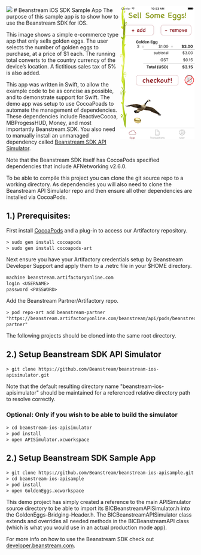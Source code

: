 <img src="http://www.beanstream.com/wp-content/uploads/2015/08/Beanstream-logo.png" />
# Beanstream iOS SDK Sample App
<img align="right" src="screenshot.png" width=200px />
The purpose of this sample app is to show how to use the Beanstream SDK for iOS.
 
This image shows a simple e-commerce type app that only sells golden eggs. The user selects the number of golden eggs to purchase, at a price of $1 each. The running total converts to the country currency of the device’s location. A fictitious sales tax of 5% is also added.
 
This app was written in Swift, to allow the example code to be as concise as possible, and to demonstrate support for Swift. The demo app was setup to use CocoaPoads to automate the management of dependencies. These dependencies include ReactiveCocoa, MBProgessHUD, Money, and most importantly Beanstream.SDK. You also need to manually install an unmanaged dependency called [Beanstream SDK API Simulator](https://github.com/Beanstream/beanstream-ios-apisimulator).

Note that the Beanstream SDK itself has CocoaPods specified dependencies that include AFNetworking v2.6.0.

To be able to compile this project you can clone the git source repo to a working directory. As dependencies you will also need to clone the Beanstream API Simulator repo and then ensure all other dependencies are installed via CocoaPods.

## 1.) Prerequisites:

First install [CocoaPods](https://cocoapods.org) and a plug-in to access our Artifactory repository.

```
> sudo gem install cocoapods
> sudo gem install cocoapods-art
```

Next ensure you have your Artifactory credentials setup by Beanstream Developer Support and apply them to a .netrc file in your $HOME directory.

```
machine beanstream.artifactoryonline.com
login <USERNAME>
password <PASSWORD>
```

Add the Beanstream Partner/Artifactory repo.

```
> pod repo-art add beanstream-partner "https://beanstream.artifactoryonline.com/beanstream/api/pods/beanstream-partner"
```

The following projects should be cloned into the same root directory.

## 2.) Setup Beanstream SDK API Simulator

```
> git clone https://github.com/Beanstream/beanstream-ios-apisimulator.git
```

Note that the default resulting directory name "beanstream-ios-apisimulator" should be maintained for a referenced relative directory path to resolve correctly.

### Optional: Only if you wish to be able to build the simulator

```
> cd beanstream-ios-apisimulator
> pod install
> open APISimulator.xcworkspace
```

## 2.) Setup Beanstream SDK Sample App

```
> git clone https://github.com/Beanstream/beanstream-ios-apisample.git
> cd beanstream-ios-apisample
> pod install
> open GoldenEggs.xcworkspace
```

This demo project has simply created a reference to the main APISimulator source directory to be able to import its BICBeanstreamAPISimulator.h into the GoldenEggs-Bridging-Header.h. The BICBeanstreamAPISimulator class extends and overrides all needed methods in the BICBeanstreamAPI class (which is what you would use in an actual production mode app).

For more info on how to use the Beanstream SDK check out [developer.beanstream.com](http://developer.beanstream.com).
